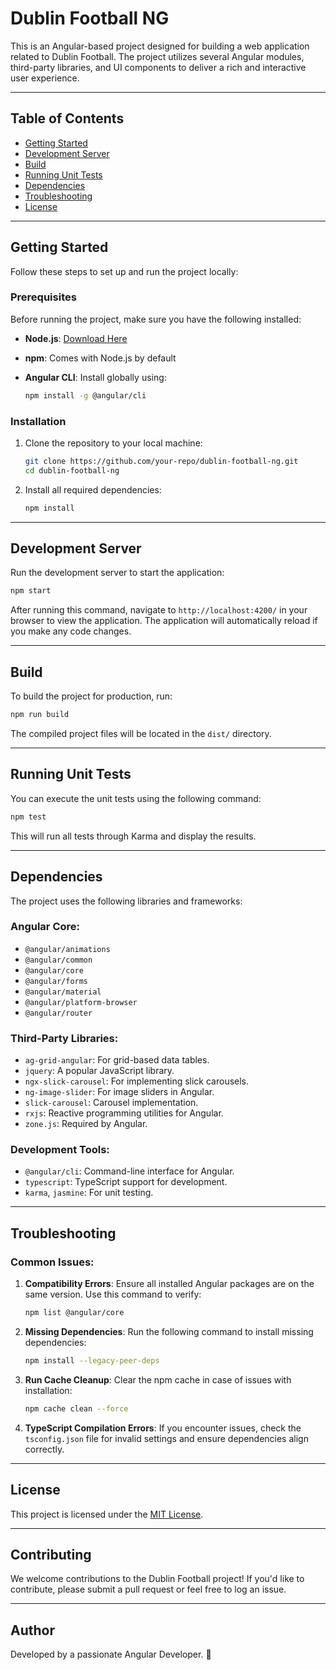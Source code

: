 # Dublin Football NG

This is an Angular-based project designed for building a web application related to Dublin Football. The project utilizes several Angular modules, third-party libraries, and UI components to deliver a rich and interactive user experience.

---

## Table of Contents

- [Getting Started](#getting-started)
- [Development Server](#development-server)
- [Build](#build)
- [Running Unit Tests](#running-unit-tests)
- [Dependencies](#dependencies)
- [Troubleshooting](#troubleshooting)
- [License](#license)

---

## Getting Started

Follow these steps to set up and run the project locally:

### Prerequisites

Before running the project, make sure you have the following installed:

- **Node.js**: [Download Here](https://nodejs.org/)
- **npm**: Comes with Node.js by default
- **Angular CLI**: Install globally using:

  ```bash
  npm install -g @angular/cli
  ```

### Installation

1. Clone the repository to your local machine:

   ```bash
   git clone https://github.com/your-repo/dublin-football-ng.git
   cd dublin-football-ng
   ```

2. Install all required dependencies:

   ```bash
   npm install
   ```

---

## Development Server

Run the development server to start the application:

```bash
npm start
```

After running this command, navigate to `http://localhost:4200/` in your browser to view the application. The application will automatically reload if you make any code changes.

---

## Build

To build the project for production, run:

```bash
npm run build
```

The compiled project files will be located in the `dist/` directory.

---

## Running Unit Tests

You can execute the unit tests using the following command:

```bash
npm test
```

This will run all tests through Karma and display the results.

---

## Dependencies

The project uses the following libraries and frameworks:

### Angular Core:

- `@angular/animations`
- `@angular/common`
- `@angular/core`
- `@angular/forms`
- `@angular/material`
- `@angular/platform-browser`
- `@angular/router`

### Third-Party Libraries:

- `ag-grid-angular`: For grid-based data tables.
- `jquery`: A popular JavaScript library.
- `ngx-slick-carousel`: For implementing slick carousels.
- `ng-image-slider`: For image sliders in Angular.
- `slick-carousel`: Carousel implementation.
- `rxjs`: Reactive programming utilities for Angular.
- `zone.js`: Required by Angular.

### Development Tools:

- `@angular/cli`: Command-line interface for Angular.
- `typescript`: TypeScript support for development.
- `karma`, `jasmine`: For unit testing.

---

## Troubleshooting

### Common Issues:

1. **Compatibility Errors**:
   Ensure all installed Angular packages are on the same version. Use this command to verify:

   ```bash
   npm list @angular/core
   ```

2. **Missing Dependencies**:
   Run the following command to install missing dependencies:

   ```bash
   npm install --legacy-peer-deps
   ```

3. **Run Cache Cleanup**:
   Clear the npm cache in case of issues with installation:

   ```bash
   npm cache clean --force
   ```

4. **TypeScript Compilation Errors**:
   If you encounter issues, check the `tsconfig.json` file for invalid settings and ensure dependencies align correctly.

---

## License

This project is licensed under the [MIT License](https://opensource.org/licenses/MIT).

---

## Contributing

We welcome contributions to the Dublin Football project! If you'd like to contribute, please submit a pull request or feel free to log an issue.

---

## Author

Developed by a passionate Angular Developer. 🎉
